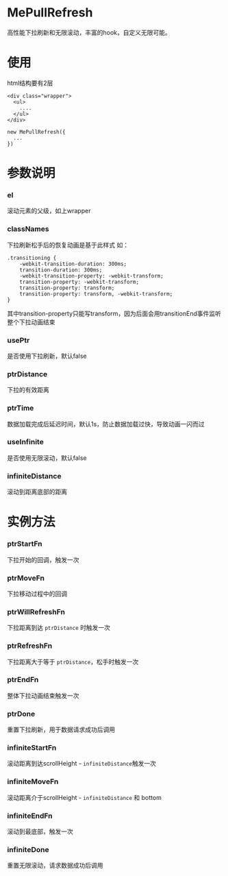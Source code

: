 # MePullRefresh
高性能下拉刷新和无限滚动，丰富的hook，自定义无限可能。

# 使用
html结构要有2层
```
<div class="wrapper">
  <ul>
    ....
  </ul>  
</div>
```
```
new MePullRefresh({
  ...
})
```

# 参数说明
### el  
滚动元素的父级，如上wrapper
 
### classNames
下拉刷新松手后的恢复动画是基于此样式
如：
```
.transitioning {
    -webkit-transition-duration: 300ms;
    transition-duration: 300ms;
    -webkit-transition-property: -webkit-transform;
    transition-property: -webkit-transform;
    transition-property: transform;
    transition-property: transform, -webkit-transform;
}
```
其中transition-property只能写transform，因为后面会用transitionEnd事件监听整个下拉动画结束
  
### usePtr
是否使用下拉刷新，默认false

### ptrDistance
下拉的有效距离

### ptrTime
数据加载完成后延迟时间，默认1s，防止数据加载过快，导致动画一闪而过
  
### useInfinite
是否使用无限滚动，默认false
  
### infiniteDistance
滚动到距离底部的距离

# 实例方法

### ptrStartFn
下拉开始的回调，触发一次

### ptrMoveFn
下拉移动过程中的回调

### ptrWillRefreshFn
下拉距离到达 `ptrDistance` 时触发一次

### ptrRefreshFn
下拉距离大于等于 `ptrDistance`，松手时触发一次

### ptrEndFn
整体下拉动画结束触发一次

### ptrDone
重置下拉刷新，用于数据请求成功后调用
  
### infiniteStartFn
滚动距离到达scrollHeight - `infiniteDistance`触发一次

### infiniteMoveFn
滚动距离介于scrollHeight - `infiniteDistance` 和 bottom

### infiniteEndFn
滚动到最底部，触发一次

### infiniteDone
重置无限滚动，请求数据成功后调用

 
